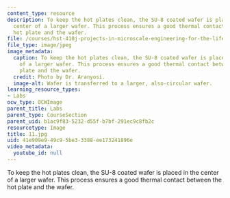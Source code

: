 ```yaml
---
content_type: resource
description: To keep the hot plates clean, the SU-8 coated wafer is placed in the
  center of a larger wafer. This process ensures a good thermal contact between the
  hot plate and the wafer.
file: /courses/hst-410j-projects-in-microscale-engineering-for-the-life-sciences-spring-2007/41e909e949c95be33388ee173241896e_11.jpg
file_type: image/jpeg
image_metadata:
  caption: To keep the hot plates clean, the SU-8 coated wafer is placed in the center
    of a larger wafer. This process ensures a good thermal contact between the hot
    plate and the wafer.
  credit: Photo by Dr. Aranyosi.
  image-alt: Wafer is transferred to a larger, also-circular wafer.
learning_resource_types:
- Labs
ocw_type: OCWImage
parent_title: Labs
parent_type: CourseSection
parent_uid: b1ac9f83-5232-d55f-b7bf-291ec9c8fb2c
resourcetype: Image
title: 11.jpg
uid: 41e909e9-49c9-5be3-3388-ee173241896e
video_metadata:
  youtube_id: null
---
```

To keep the hot plates clean, the SU-8 coated wafer is placed in the center of a larger wafer. This process ensures a good thermal contact between the hot plate and the wafer.

